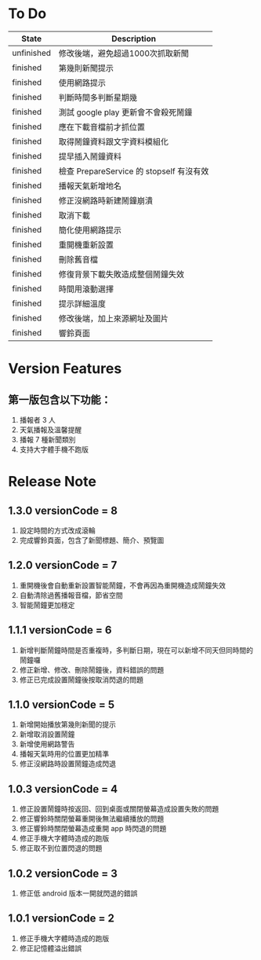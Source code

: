

# To Do
| State      | Description                 |
|------------|-----------------------------|
| unfinished | 修改後端，避免超過1000次抓取新聞 |
| finished   | 第幾則新聞提示 |
| finished   | 使用網路提示 |
| finished   | 判斷時間多判斷星期幾 |
| finished   | 測試 google play 更新會不會殺死鬧鐘 |
| finished   | 應在下載音檔前才抓位置 |
| finished   | 取得鬧鐘資料跟文字資料模組化 |
| finished   | 提早插入鬧鐘資料 |
| finished   | 檢查 PrepareService 的 stopself 有沒有效 |
| finished   | 播報天氣新增地名 |
| finished   | 修正沒網路時新建鬧鐘崩潰 |
| finished   | 取消下載 |
| finished   | 簡化使用網路提示 |
| finished   | 重開機重新設置 | 
| finished   | 刪除舊音檔 |
| finished   | 修復背景下載失敗造成整個鬧鐘失效 |
| finished   | 時間用滾動選擇 |
| finished   | 提示詳細溫度 |
| finished   | 修改後端，加上來源網址及圖片 |
| finished   | 響鈴頁面 |


# Version Features
## 第一版包含以下功能：
1. 播報者 3 人
2. 天氣播報及溫馨提醒
3. 播報 7 種新聞類別
4. 支持大字體手機不跑版

# Release Note
## 1.3.0 versionCode = 8
1. 設定時間的方式改成滾輪
2. 完成響鈴頁面，包含了新聞標題、簡介、預覽圖

## 1.2.0 versionCode = 7
1. 重開機後會自動重新設置智能鬧鐘，不會再因為重開機造成鬧鐘失效
2. 自動清除過舊播報音檔，節省空間
3. 智能鬧鐘更加穩定

## 1.1.1 versionCode = 6
1. 新增判斷鬧鐘時間是否重複時，多判斷日期，現在可以新增不同天但同時間的鬧鐘囉
2. 修正新增、修改、刪除鬧鐘後，資料錯誤的問題
3. 修正已完成設置鬧鐘後按取消閃退的問題
  
## 1.1.0 versionCode = 5
1. 新增開始播放第幾則新聞的提示
2. 新增取消設置鬧鐘
3. 新增使用網路警告
4. 播報天氣時用的位置更加精準
5. 修正沒網路時設置鬧鐘造成閃退
    
## 1.0.3 versionCode = 4
1. 修正設置鬧鐘時按返回、回到桌面或關閉螢幕造成設置失敗的問題
2. 修正響鈴時關閉螢幕重開後無法繼續播放的問題
3. 修正響鈴時關閉螢幕造成重開 app 時閃退的問題
4. 修正手機大字體時造成的跑版
5. 修正取不到位置閃退的問題
  
## 1.0.2 versionCode = 3
1. 修正低 android 版本一開就閃退的錯誤
  
## 1.0.1 versionCode = 2
1. 修正手機大字體時造成的跑版
2. 修正記憶體溢出錯誤
